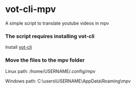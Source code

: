 # vot-cli-mpv
A simple script to translate youtube videos in mpv

### The script requires installing vot-cli
Install [vot-cli](https://github.com/FOSWLY/vot-cli)

### Move the files to the mpv folder
Linux path: /home/USERNAME/.config/mpv

Windows path: C:\users\USERNAME\AppData\Roaming\mpv
